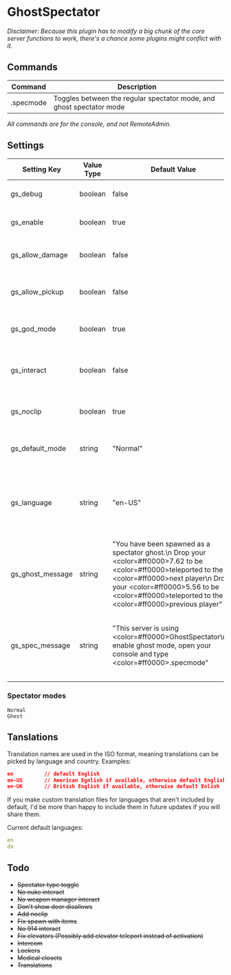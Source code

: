# GhostSpectator

*Disclaimer: Because this plugin has to modify a big chunk of the core server functions to work, there's a chance some plugins might conflict with it.*

## Commands

| Command | Description |
|-----------|---------------|
|.specmode|Toggles between the regular spectator mode, and ghost spectator mode|

*All commands are for the console, and not RemoteAdmin.*

## Settings

| Setting Key      | Value Type | Default Value                                                                                                                                                                                                                                                                                         | Description                                     |
|------------------|------------|-------------------------------------------------------------------------------------------------------------------------------------------------------------------------------------------------------------------------------------------------------------------------------------------------------|-------------------------------------------------|
|gs_debug			|boolean	|false		|Enables debug mode.																|
|gs_enable			|boolean	|true		|Enables or disables the plugin.													|
|gs_allow_damage	|boolean	|false		|Allows the spectators to do damage.												|
|gs_allow_pickup	|boolean	|false		|Allows the spectators to pick items up.											|
|gs_god_mode		|boolean	|true		|Enables god mode for the spectators.												|
|gs_interact		|boolean	|false		|Allows the spectators to interact with the map.									|
|gs_noclip			|boolean	|true		|Enables noclip for the spectators.													|
|gs_default_mode	|string		|"Normal"	|Sets the default spectating mode.													|
|gs_language		|string		|"en-US"	|Sets the language to be used. Language files are located in the plugin folder.		|
|gs_ghost_message	|string		|"You have been spawned as a spectator ghost.\n Drop your <color=#ff0000>7.62</color> to be <color=#ff0000>teleported</color> to the <color=#ff0000>next</color> player\n  Drop your <color=#ff0000>5.56</color> to be <color=#ff0000>teleported</color> to the <color=#ff0000>previous</color> player"|The messages displayed to spectators.|
|gs_spec_message	|string		|"This server is using <color=#ff0000>GhostSpectator</color>\nTo enable ghost mode, open your console and type <color=#ff0000>.specmode</color>"|The message displayed to spectators in normal spectator mode.|

### Spectator modes
```
Normal
Ghost
```

## Tanslations
Translation names are used in the ISO format, meaning translations can be picked by language and country.
Examples:
```json
en 			// default English
en-US 		// American Egnlish if available, otherwise default English
en-UK		// British English if available, otherwise default Enlish
```
If you make custom translation files for languages that aren't included by default, I'd be more than happy to include them in future updates if you will share them.

Current default languages:
```yml
en
da
```

## Todo
* ~~Spectator type toggle~~
* ~~No nuke interact~~
* ~~No weapon manager interact~~
* ~~Don't show door disallows~~
* ~~Add noclip~~
* ~~Fix spawn with items~~
* ~~No 914 interact~~
* ~~Fix elevators (Possibly add elevator teleport instead of activation)~~
* ~~Intercom~~
* ~~Lockers~~
* ~~Medical closets~~
* ~~Translations~~
